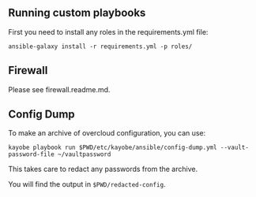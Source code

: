 Running custom playbooks
------------------------------

First you need to install any roles in the requirements.yml file:

```
ansible-galaxy install -r requirements.yml -p roles/
```

Firewall
----------

Please see firewall.readme.md.


Config Dump
--------------

To make an archive of overcloud configuration, you can use:

`kayobe playbook run $PWD/etc/kayobe/ansible/config-dump.yml --vault-password-file ~/vaultpassword`

This takes care to redact any passwords from the archive.

You will find the output in `$PWD/redacted-config`.

